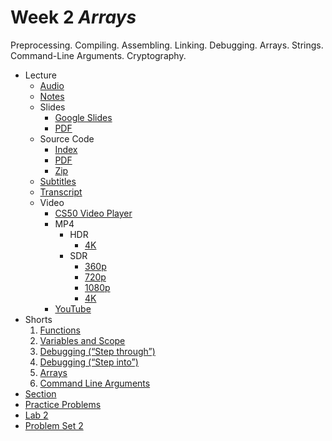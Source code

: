 # Week 2 *Arrays*


Preprocessing. Compiling. Assembling. Linking. Debugging. Arrays. Strings. Command-Line Arguments. Cryptography.



* Lecture
	+ [Audio](https://cdn.cs50.net/2022/fall/lectures/2/lecture2.mp3)
	+ [Notes](Lecture/Notes.md)
	+ Slides
		- [Google Slides](https://docs.google.com/presentation/d/1HBQcIKeQUy-kK_WW8G2bABTJu94bAdfgyZRaJbR0lbE/edit?usp=sharing)
		- [PDF](https://cdn.cs50.net/2022/fall/lectures/2/lecture2.pdf)
	+ Source Code
		- [Index](https://cdn.cs50.net/2022/fall/lectures/2/src2/)
		- [PDF](https://cdn.cs50.net/2022/fall/lectures/2/src2.pdf)
		- [Zip](https://cdn.cs50.net/2022/fall/lectures/2/src2.zip)
	+ [Subtitles](https://cdn.cs50.net/2022/fall/lectures/2/lang/en/lecture2.srt)
	+ [Transcript](Lecture/Transcript.txt)
	+ Video
		- [CS50 Video Player](https://video.cs50.io/XmYnsO7iSI8?screen=5YGV1hcM_MY)
		- MP4
			* HDR
				+ [4K](https://cdn.cs50.net/2022/fall/lectures/2/lecture2-4k-hdr.mp4)
			* SDR
				+ [360p](https://cdn.cs50.net/2022/fall/lectures/2/lecture2-360p.mp4)
				+ [720p](https://cdn.cs50.net/2022/fall/lectures/2/lecture2-720p.mp4)
				+ [1080p](https://cdn.cs50.net/2022/fall/lectures/2/lecture2-1080p.mp4)
				+ [4K](https://cdn.cs50.net/2022/fall/lectures/2/lecture2-4k.mp4)
		- [YouTube](https://youtu.be/XmYnsO7iSI8)
* Shorts
	1. [Functions](../../shorts/functions/)
	2. [Variables and Scope](../../shorts/variables_and_scope/)
	3. [Debugging (“Step through”)](../../shorts/debugging_step_through/)
	4. [Debugging (“Step into”)](../../shorts/debugging_step_into/)
	5. [Arrays](../../shorts/arrays/)
	6. [Command Line Arguments](../../shorts/command_line_arguments/)
* [Section](../../sections/2/)
* [Practice Problems](../../problems/2/)
* [Lab 2](../../labs/2/)
* [Problem Set 2](../../psets/2/)







